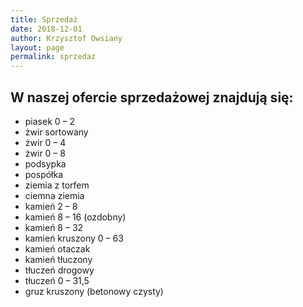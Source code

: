 ```yaml
---
title: Sprzedaż
date: 2018-12-01
author: Krzysztof Owsiany
layout: page
permalink: sprzedaz
---
```


## W naszej ofercie sprzedażowej znajdują się:

* piasek 0 – 2
* żwir sortowany
* żwir 0 – 4
* żwir 0 – 8
* podsypka
* pospółka
* ziemia z torfem
* ciemna ziemia
* kamień 2 – 8
* kamień 8 – 16 (ozdobny)
* kamień 8 – 32
* kamień kruszony 0 – 63
* kamień otaczak
* kamień tłuczony
* tłuczeń drogowy
* tłuczeń 0 – 31,5
* gruz kruszony (betonowy czysty)